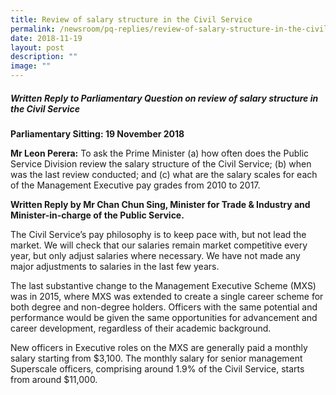 ```yaml
---
title: Review of salary structure in the Civil Service
permalink: /newsroom/pq-replies/review-of-salary-structure-in-the-civil-service/
date: 2018-11-19
layout: post
description: ""
image: ""
---
```

##### Written Reply to Parliamentary Question on review of salary structure in the Civil Service  
  
**Parliamentary Sitting: 19 November 2018**  
  
**Mr Leon Perera:** To ask the Prime Minister (a) how often does the Public Service Division review the salary structure of the Civil Service; (b) when was the last review conducted; and (c) what are the salary scales for each of the Management Executive pay grades from 2010 to 2017.  
  
**Written Reply by Mr Chan Chun Sing, Minister for Trade & Industry and Minister-in-charge of the Public Service.**  
  
The Civil Service’s pay philosophy is to keep pace with, but not lead the market. We will check that our salaries remain market competitive every year, but only adjust salaries where necessary. We have not made any major adjustments to salaries in the last few years.  
  
The last substantive change to the Management Executive Scheme (MXS) was in 2015, where MXS was extended to create a single career scheme for both degree and non-degree holders. Officers with the same potential and performance would be given the same opportunities for advancement and career development, regardless of their academic background.  
  
New officers in Executive roles on the MXS are generally paid a monthly salary starting from $3,100. The monthly salary for senior management Superscale officers, comprising around 1.9% of the Civil Service, starts from around $11,000.